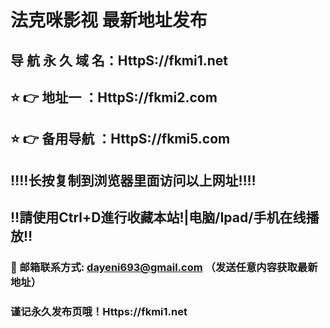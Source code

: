 # 法克咪影视 最新地址发布 
## 导 航 永 久 域 名：HttpS://fkmi1.net
## ⭐️ 👉 地址一 ：HttpS://fkmi2.com
## ⭐️ 👉 备用导航 ：HttpS://fkmi5.com
## ‼️‼️长按复制到浏览器里面访问以上网址‼️‼️
## ‼️請使用Ctrl+D進行收藏本站!|电脑/Ipad/手机在线播放‼️
### 📧 邮箱联系方式: dayeni693@gmail.com （发送任意内容获取最新地址）
### 谨记永久发布页哦！Https://fkmi1.net
